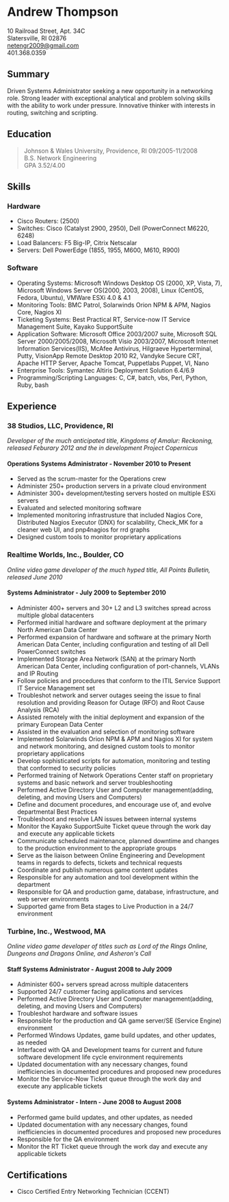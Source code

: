 # Andrew Thompson

10 Railroad Street, Apt. 34C  
Slatersville, RI 02876  
netengr2009@gmail.com  
401.368.0359

## Summary

Driven Systems Administrator seeking a new opportunity in a networking role.  Strong leader with exceptional analytical and problem solving skills with the ability to work under pressure.  Innovative thinker with interests in routing, switching and scripting.

## Education

> Johnson & Wales University, Providence, RI						09/2005-11/2008  
B.S. Network Engineering  
GPA 3.52/4.00

## Skills

### Hardware
  * Cisco Routers: (2500)
  * Switches: Cisco (Catalyst 2900, 2950), Dell (PowerConnect M6220, 6248)
  * Load Balancers: F5 Big-IP, Citrix Netscalar
  * Servers: Dell PowerEdge (1855, 1955, M600, M610, R900)
  
### Software
  * Operating Systems: Microsoft Windows Desktop OS (2000, XP, Vista, 7), Microsoft Windows Server OS(2000, 2003, 2008), Linux (CentOS, Fedora, Ubuntu), VMWare ESXi 4.0 & 4.1
  * Monitoring Tools: BMC Patrol, Solarwinds Orion NPM & APM, Nagios Core, Nagios XI
  * Ticketing Systems: Best Practical RT, Service-now IT Service Management Suite, Kayako SupportSuite
  * Application Software: Microsoft Office 2003/2007 suite, Microsoft SQL Server 2000/2005/2008, Microsoft Visio 2003/2007, Microsoft Internet Information Services(IIS), McAfee Antivirus, Hilgraeve Hyperterminal, Putty, VisionApp Remote Desktop 2010 R2, Vandyke Secure CRT, Apache HTTP Server, Apache Tomcat, Puppetlabs Puppet, VI, Nano
  * Enterprise Tools: Symantec Altiris Deployment Solution 6.4/6.9
  * Programming/Scripting Languages: C, C#, batch, vbs, Perl, Python, Ruby, bash
  
  
## Experience
### 38 Studios, LLC, Providence, RI
*Developer of the much anticipated title, Kingdoms of Amalur: Reckoning, released Feburary 2012 and the in development Project Copernicus*

#### Operations Systems Administrator - November 2010 to Present
  * Served as the scrum-master for the Operations crew
  * Administer 250+ production servers in a private cloud environment
  * Administer 300+ development/testing servers hosted on multiple ESXi servers
  * Evaluated and selected monitoring software
  * Implemented monitoring infrastrusture that included Nagios Core, Distributed Nagios Executor (DNX) for scalability, Check_MK for a cleaner web UI, and pnp4nagios for rrd graphs
  * Designed custom tools to monitor proprietary applications

### Realtime Worlds, Inc., Boulder, CO
*Online video game developer of the much hyped title, All Points Bulletin, released June 2010*

#### Systems Administrator - July 2009 to September 2010

  * Administer 400+ servers and 30+ L2 and L3 switches spread across multiple global datacenters
  * Performed initial hardware and software deployment at the primary North American Data Center
  * Performed expansion of hardware and software at the primary North American Data Center, including configuration and testing of all Dell PowerConnect switches
  * Implemented Storage Area Network (SAN) at the primary North American Data Center, including configuration of port-channels, VLANs and IP Routing
  * Follow policies and procedures that conform to the ITIL Service Support IT Service Management set
  * Troubleshot network and server outages seeing the issue to final resolution and providing Reason for Outage (RFO) and Root Cause Analysis (RCA)
  * Assisted remotely with the initial deployment and expansion of the primary European Data Center
  * Assisted in the evaluation and selection of monitoring software
  * Implemented Solarwinds Orion NPM & APM and Nagios XI for system and network monitoring, and designed custom tools to monitor proprietary applications
  * Develop sophisticated scripts for automation, monitoring and testing that conformed to security policies
  * Performed training of Network Operations Center staff on proprietary systems and basic network and server troubleshooting
  * Performed Active Directory User and Computer management(adding, deleting, and moving Users and Computers)
  * Define and document procedures, and encourage use of, and evolve departmental Best Practices
  * Troubleshoot and resolve LAN issues between internal systems
  * Monitor the Kayako SupportSuite Ticket queue through the work day and execute any applicable tickets
  * Communicate scheduled maintenance, planned downtime and changes to the production environment to the appropriate groups
  * Serve as the liaison between Online Engineering and Development teams in regards to defects, tickets and technical requests
  * Coordinate and publish numerous game content updates
  * Responsible for any automation and tool development within the department
  * Responsible for QA and production game, database, infrastructure, and web server environments
  * Supported game from Beta stages to Live Production in a 24/7 environment

### Turbine, Inc., Westwood, MA
*Online video game developer of titles such as Lord of the Rings Online, Dungeons and Dragons Online, and Asheron's Call*

#### Staff Systems Administrator - August 2008 to July 2009

  * Administer 600+ servers spread across multiple datacenters
  * Supported 24/7 customer facing applications and services
  * Performed Active Directory User and Computer management(adding, deleting, and moving Users and Computers)
  * Troubleshot hardware and software issues
  * Responsible for the production and QA game server/SE (Service Engine) environment
  * Performed Windows Updates, game build updates, and other updates, as needed
  * Interfaced with QA and Development teams for current and future software development life cycle environment requirements
  * Updated documentation with any necessary changes, found inefficiencies in documented procedures and proposed new procedures
  * Monitor the Service-Now Ticket queue through the work day and execute any applicable tickets

#### Systems Administrator - Intern - June 2008 to August 2008
  * Performed game build updates, and other updates, as needed
  * Updated documentation with any necessary changes, found inefficiencies in documented procedures and proposed new procedures
  * Responsible for the QA environment
  * Monitor the RT Ticket queue through the work day and execute any applicable tickets

## Certifications
  * Cisco Certified Entry Networking Technician (CCENT)
